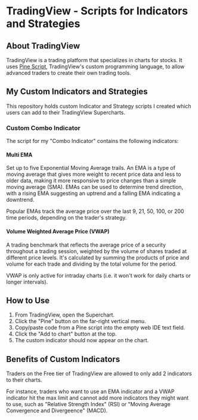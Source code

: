 # TradingView - Scripts for Indicators and Strategies

## About TradingView

TradingView is a trading platform that specializes in charts for stocks.  It uses [Pine Script](https://www.tradingview.com/pine-script-docs/welcome/), TradingView's custom programming language, to allow advanced traders to create their own trading tools.


## My Custom Indicators and Strategies

This repository holds custom Indicator and Strategy scripts I created which users can add to their TradingView Supercharts.

### Custom Combo Indicator

The script for my "Combo Indicator" contains the following indicators:

#### Multi EMA

Set up to five Exponential Moving Average trails.  An EMA is a type of moving average that gives more weight to recent price data and less to older data, making it more responsive to price changes than a simple moving average (SMA).  EMAs can be used to determine trend direction, with a rising EMA suggesting an uptrend and a falling EMA indicating a downtrend.

Popular EMAs track the average price over the last 9, 21, 50, 100, or 200 time periods, depending on the trader's strategy.

#### Volume Weighted Average Price (VWAP) ####

A trading benchmark that reflects the average price of a security throughout a trading session, weighted by the volume of shares traded at different price levels.  It's calculated by summing the products of price and volume for each trade and dividing by the total volume for the period.

VWAP is only active for intraday charts (i.e. it won't work for daily charts or longer intervals).



## How to Use

1. From TradingView, open the Superchart.
2. Click the "Pine" button on the far-right vertical menu.
3. Copy/paste code from a Pine script into the empty web IDE text field.
4. Click the "Add to chart" button at the top.
5. The custom indicator should now appear on the chart.


## Benefits of Custom Indicators

Traders on the Free tier of TradingView are allowed to only add 2 indicators to their charts.

For instance, traders who want to use an EMA indicator and a VWAP indicator hit the max limit and cannot add more indicators they might want to use, such as "Relative Strength Index" (RSI) or "Moving Average Convergence and Divergeence" (MACD).